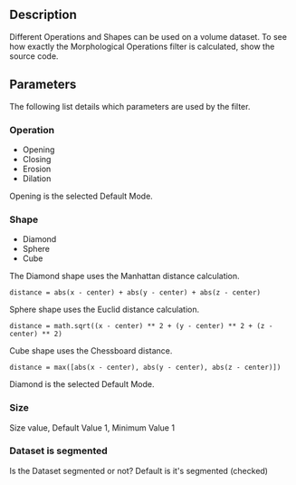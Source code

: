 ## Description

Different Operations and Shapes can be used on a volume dataset.
To see how exactly the Morphological Operations filter is calculated, show the source code.

## Parameters

The following list details which parameters are used by the filter.

### Operation

- Opening
- Closing
- Erosion
- Dilation

Opening is the selected Default Mode.

### Shape

- Diamond
- Sphere
- Cube

The Diamond shape uses the Manhattan distance calculation.

```distance = abs(x - center) + abs(y - center) + abs(z - center)```

Sphere shape uses the Euclid distance calculation.

```distance = math.sqrt((x - center) ** 2 + (y - center) ** 2 + (z - center) ** 2)```

Cube shape uses the Chessboard distance.

```distance = max([abs(x - center), abs(y - center), abs(z - center)])```

Diamond is the selected Default Mode.

### Size

Size value, Default Value 1, Minimum Value 1

### Dataset is segmented

Is the Dataset segmented or not? Default is it's segmented (checked)

